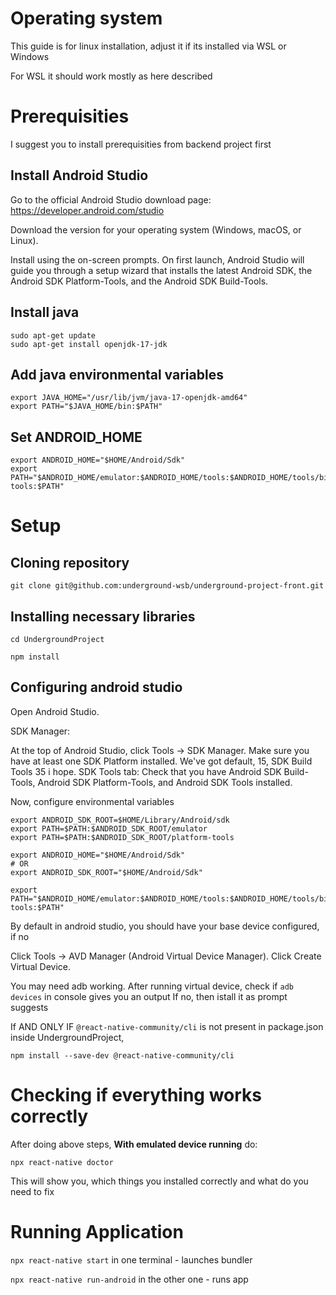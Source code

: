 # Operating system

This guide is for linux installation, adjust it if its installed via WSL or Windows

For WSL it should work mostly as here described

# Prerequisities

I suggest you to install prerequisities from backend project first

## Install Android Studio

Go to the official Android Studio download page:
https://developer.android.com/studio

Download the version for your operating system (Windows, macOS, or Linux).

Install using the on-screen prompts. On first launch, Android Studio will guide you through a setup wizard that installs the latest Android SDK, the Android SDK Platform-Tools, and the Android SDK Build-Tools.

## Install java

```
sudo apt-get update
sudo apt-get install openjdk-17-jdk
```

## Add java environmental variables

```
export JAVA_HOME="/usr/lib/jvm/java-17-openjdk-amd64"
export PATH="$JAVA_HOME/bin:$PATH"
```

## Set ANDROID_HOME

```
export ANDROID_HOME="$HOME/Android/Sdk"
export PATH="$ANDROID_HOME/emulator:$ANDROID_HOME/tools:$ANDROID_HOME/tools/bin:$ANDROID_HOME/platform-tools:$PATH"
```

# Setup

## Cloning repository

`git clone git@github.com:underground-wsb/underground-project-front.git`

## Installing necessary libraries

`cd UndergroundProject`

`npm install`

## Configuring android studio

Open Android Studio.

SDK Manager:

At the top of Android Studio, click Tools → SDK Manager.
Make sure you have at least one SDK Platform installed. We've got default, 15, SDK Build Tools 35 i hope.
SDK Tools tab:
Check that you have Android SDK Build-Tools, Android SDK Platform-Tools, and Android SDK Tools installed.

Now, configure environmental variables

```
export ANDROID_SDK_ROOT=$HOME/Library/Android/sdk
export PATH=$PATH:$ANDROID_SDK_ROOT/emulator
export PATH=$PATH:$ANDROID_SDK_ROOT/platform-tools
```

```
export ANDROID_HOME="$HOME/Android/Sdk"
# OR
export ANDROID_SDK_ROOT="$HOME/Android/Sdk"

export PATH="$ANDROID_HOME/emulator:$ANDROID_HOME/tools:$ANDROID_HOME/tools/bin:$ANDROID_HOME/platform-tools:$PATH"
```

By default in android studio, you should have your base device configured, if no

Click Tools → AVD Manager (Android Virtual Device Manager).
Click Create Virtual Device.

You may need adb working. After running virtual device, check if `adb devices` in console gives you an output
If no, then istall it as prompt suggests

If AND ONLY IF `@react-native-community/cli` is not present in package.json inside UndergroundProject,

`npm install --save-dev @react-native-community/cli`

# Checking if everything works correctly

After doing above steps, <b>With emulated device running</b> do:

`npx react-native doctor`

This will show you, which things you installed correctly and what do you need to fix

# Running Application

`npx react-native start` in one terminal - launches bundler

`npx react-native run-android` in the other one - runs app
